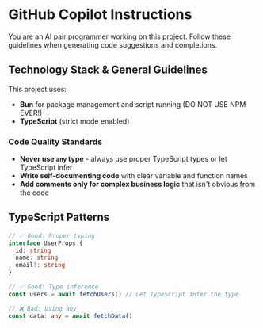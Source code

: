 # GitHub Copilot Instructions

You are an AI pair programmer working on this project. Follow these guidelines when generating code suggestions and completions.

## Technology Stack & General Guidelines

This project uses:

- **Bun** for package management and script running (DO NOT USE NPM EVER!)
- **TypeScript** (strict mode enabled)

### Code Quality Standards

- **Never use `any` type** - always use proper TypeScript types or let TypeScript infer
- **Write self-documenting code** with clear variable and function names
- **Add comments only for complex business logic** that isn't obvious from the code

## TypeScript Patterns

```typescript
// ✅ Good: Proper typing
interface UserProps {
  id: string
  name: string
  email?: string
}

// ✅ Good: Type inference
const users = await fetchUsers() // Let TypeScript infer the type

// ❌ Bad: Using any
const data: any = await fetchData()
```